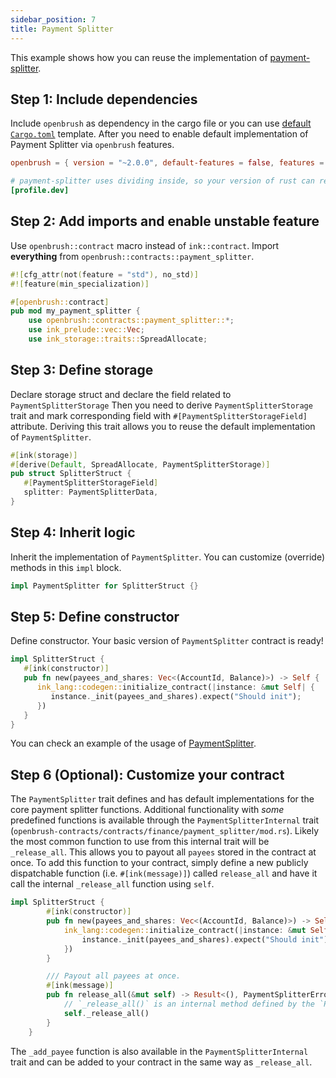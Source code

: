 ```yaml
---
sidebar_position: 7
title: Payment Splitter
---
```


This example shows how you can reuse the implementation of
[payment-splitter](https://github.com/Supercolony-net/openbrush-contracts/tree/master/contracts/src/finance/payment_splitter).

## Step 1: Include dependencies

Include `openbrush` as dependency in the cargo file or you can use [default `Cargo.toml`](/smart-contracts/overview#the-default-toml-of-your-project-with-openbrush) template.
After you need to enable default implementation of Payment Splitter via `openbrush` features.

```toml
openbrush = { version = "~2.0.0", default-features = false, features = ["payment_splitter"] }

# payment-splitter uses dividing inside, so your version of rust can require you to disable check overflow.
[profile.dev]
```

## Step 2: Add imports and enable unstable feature

Use `openbrush::contract` macro instead of `ink::contract`. Import **everything** from `openbrush::contracts::payment_splitter`.

```rust
#![cfg_attr(not(feature = "std"), no_std)]
#![feature(min_specialization)]

#[openbrush::contract]
pub mod my_payment_splitter {
    use openbrush::contracts::payment_splitter::*;
    use ink_prelude::vec::Vec;
    use ink_storage::traits::SpreadAllocate;
```

## Step 3: Define storage

Declare storage struct and declare the field related to `PaymentSplitterStorage`
Then you need to derive `PaymentSplitterStorage` trait and mark corresponding field
with `#[PaymentSplitterStorageField]` attribute. Deriving this trait allows you to reuse
the default implementation of `PaymentSplitter`.

```rust
#[ink(storage)]
#[derive(Default, SpreadAllocate, PaymentSplitterStorage)]
pub struct SplitterStruct {
   #[PaymentSplitterStorageField]
   splitter: PaymentSplitterData,
}
```

## Step 4: Inherit logic

Inherit the implementation of `PaymentSplitter`. You can customize (override) methods in this `impl` block.

```rust
impl PaymentSplitter for SplitterStruct {}
```

## Step 5: Define constructor

Define constructor. Your basic version of `PaymentSplitter` contract is ready!

```rust
impl SplitterStruct {
   #[ink(constructor)]
   pub fn new(payees_and_shares: Vec<(AccountId, Balance)>) -> Self {
      ink_lang::codegen::initialize_contract(|instance: &mut Self| {
         instance._init(payees_and_shares).expect("Should init");
      })
   }
}
```

You can check an example of the usage of [PaymentSplitter](https://github.com/Supercolony-net/openbrush-contracts/tree/master/examples/payment_splitter).

## Step 6 (Optional): Customize your contract

The `PaymentSplitter` trait defines and has default implementations for the core payment splitter functions. Additional functionality with *some* predefined functions is available through the `PaymentSplitterInternal` trait (`openbrush-contracts/contracts/finance/payment_splitter/mod.rs`). Likely the most common function to use from this internal trait will be `_release_all`. This allows you to payout all `payees` stored in the contract at once. To add this function to your contract, simply define a new publicly dispatchable function (i.e. `#[ink(message)]`) called `release_all` and have it call the internal `_release_all` function using `self`.

```rust
impl SplitterStruct {
        #[ink(constructor)]
        pub fn new(payees_and_shares: Vec<(AccountId, Balance)>) -> Self {
            ink_lang::codegen::initialize_contract(|instance: &mut Self| {
                instance._init(payees_and_shares).expect("Should init");
            })
        }

        /// Payout all payees at once.
        #[ink(message)]
        pub fn release_all(&mut self) -> Result<(), PaymentSplitterError> {
            // `_release_all()` is an internal method defined by the `PaymentSplitterInternal` trait
            self._release_all()
        }
    }
```
The `_add_payee` function is also available in the `PaymentSplitterInternal` trait and can be added to your contract in the same way as `_release_all`.
